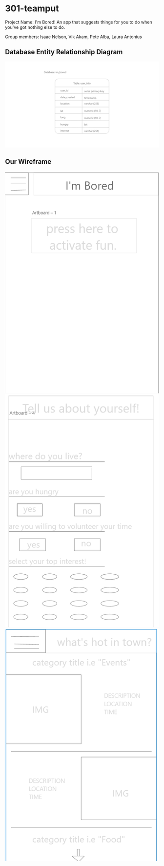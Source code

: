 # 301-teamput

Project Name: I'm Bored! An app that suggests things for you to do when you've got nothing else to do.

Group members: Isaac Nelson, Vik Akam, Pete Alba, Laura Antonius

## Database Entity Relationship Diagram

![Database ERD](database_ERD_img/database_ERD.png)

## Our Wireframe
![frame1](wire1.png)
![frame1](wire3.png)
![frame1](wire2.png)
